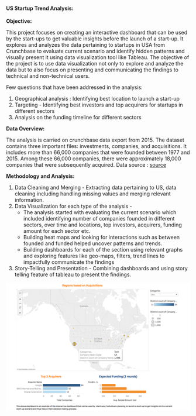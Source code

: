 
#### US Startup Trend Analysis:

__Objective:__

This project focuses on creating an interactive dashboard that can be used by the start-ups to get valuable insights before the launch of a start-up. It explores and analyzes the data pertaining to startups in USA from Crunchbase to evaluate current scenario and identify hidden patterns and visually present it using data visualization tool like Tableau. The objective of the project is to use data visualization not only to explore and analyze the data but to also focus on presenting and communicating the findings to technical and non-technical users. 

Few questions that have been addressed in the analysis:
1. Geographical analysis : Identifying best location to launch a start-up
2. Targeting - Identifying best investors and top acquirers for startups in different sectors
3. Analysis on the funding timeline for different sectors

__Data Overview:__

The analysis is carried on crunchbase data export from 2015. The dataset contains three important files: investments, companies, and acquisitions. It includes more than 66,000 companies that were founded between 1977 and 2015. Among these 66,000 companies, there were approximately 18,000 companies that were subsequently acquired. 
Data source : [source] 

[source]:https://github.com/notpeter/crunchbase-data

__Methodology and Analysis:__

1. Data Cleaning and Merging - Extracting data pertaining to US, data cleaning including handling missing values and merging relevant information.
2. Data Visualization for each type of the analysis  -
    * The analysis started with evaluating the current scenario which included identifying number of companies founded in different sectors, over time and locations, top investors, acquirers, funding amount for each sector etc. 
    * Building heat maps and looking for interactions such as between founded and funded helped uncover patterns and trends. 
    * Building dashboards for each of the section using relevant graphs and exploring features like geo-maps, filters,  trend lines to impactfully communicate the findings  
3. Story-Telling and Presentation - Combining dashboards and using story telling feature of tableau to present the findings.

[![title](Tableau.png "Title")](https://public.tableau.com/profile/dakshata#!/vizhome/StartUpTrendAnalysis/StartupAnalysis?publish=yes)
